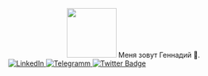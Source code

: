 <div id="header" align="center">
  <img src="https://i.giphy.com/media/v1.Y2lkPTc5MGI3NjExZHJvcDBoNmtzcXNzc2g3YXJ2Ynk5dnJxbTV3YTR3dHV3dzQzY3pwNyZlcD12MV9pbnRlcm5hbF9naWZfYnlfaWQmY3Q9Zw/VerV92BfJIgkWpOBFJ/giphy.gif" width="100"/>
  Меня зовут Геннадий 👋.
</div>
<div id="badges">
  <a href="your-linkedin-URL">
    <img src="https://img.shields.io/badge/LinkedIn-blue?style=for-the-badge&logo=linkedin&logoColor=white" alt="LinkedIn"/>
  </a>
  <a href="your-youtube-URL">
    <img src="https://img.shields.io/badge/Telegram-red?style=for-the-badge&logo=youtube&logoColor=white" alt="Telegramm"/>
  </a>
  <a href="your-twitter-URL">
    <img src="https://img.shields.io/badge/Twitter-blue?style=for-the-badge&logo=twitter&logoColor=white" alt="Twitter Badge"/>
  </a>
</div>
<!--
**GennadiiPaninov/GennadiiPaninov** is a ✨ _special_ ✨ repository because its `README.md` (this file) appears on your GitHub profile.

Here are some ideas to get you started:

- 🔭 I’m currently working on ...
- 🌱 I’m currently learning ...
- 👯 I’m looking to collaborate on ...
- 🤔 I’m looking for help with ...
- 💬 Ask me about ...
- 📫 How to reach me: ...
- 😄 Pronouns: ...
- ⚡ Fun fact: ...
-->
